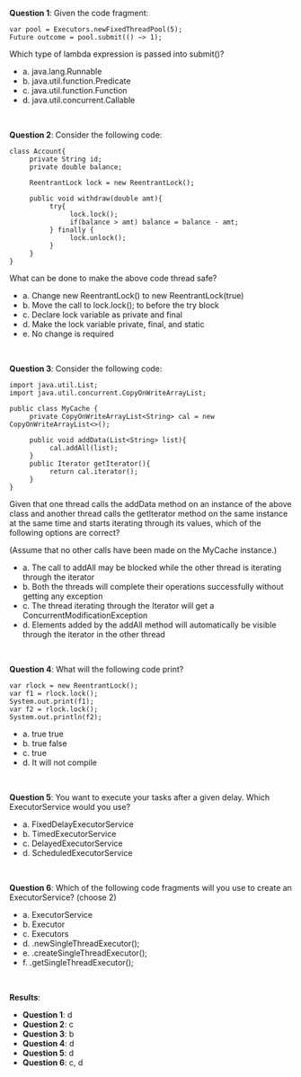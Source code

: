 **Question 1**: Given the code fragment:

```
var pool = Executors.newFixedThreadPool(5);
Future outcome = pool.submit(() −> 1);
```

Which type of lambda expression is passed into submit()?

- a. java.lang.Runnable
- b. java.util.function.Predicate
- c. java.util.function.Function
- d. java.util.concurrent.Callable

<br>

**Question 2**: Consider the following code:

```
class Account{
     private String id;
     private double balance;

     ReentrantLock lock = new ReentrantLock();

     public void withdraw(double amt){
          try{
               lock.lock();
               if(balance > amt) balance = balance - amt;
          } finally {
               lock.unlock();
          }
     }
}
```

What can be done to make the above code thread safe?

- a. Change new ReentrantLock() to new ReentrantLock(true)
- b. Move the call to lock.lock(); to before the try block
- c. Declare lock variable as private and final
- d. Make the lock variable private, final, and static
- e. No change is required

<br>

**Question 3**: Consider the following code:

```
import java.util.List;
import java.util.concurrent.CopyOnWriteArrayList;

public class MyCache {
     private CopyOnWriteArrayList<String> cal = new CopyOnWriteArrayList<>();

     public void addData(List<String> list){
          cal.addAll(list);
     }
     public Iterator getIterator(){
          return cal.iterator();
     }
}
```

Given that one thread calls the addData method on an instance of the above class and another thread calls the getIterator method on the same instance at the same time and starts iterating through its values, which of the following options are correct?
<br>

(Assume that no other calls have been made on the MyCache instance.)

- a. The call to addAll may be blocked while the other thread is iterating through the iterator
- b. Both the threads will complete their operations successfully without getting any exception
- c. The thread iterating through the Iterator will get a ConcurrentModificationException
- d. Elements added by the addAll method will automatically be visible through the iterator in the other thread

<br>

**Question 4**: What will the following code print?

```
var rlock = new ReentrantLock();
var f1 = rlock.lock();
System.out.print(f1);
var f2 = rlock.lock();
System.out.println(f2);
```

- a. true true
- b. true false
- c. true
- d. It will not compile

<br>

**Question 5**: You want to execute your tasks after a given delay. Which ExecutorService would you use?

- a. FixedDelayExecutorService
- b. TimedExecutorService
- c. DelayedExecutorService
- d. ScheduledExecutorService

<br>

**Question 6**: Which of the following code fragments will you use to create an ExecutorService? (choose 2)

- a. ExecutorService
- b. Executor
- c. Executors
- d. .newSingleThreadExecutor();
- e. .createSingleThreadExecutor();
- f. .getSingleThreadExecutor();

<br>

**Results**:

- **Question 1**: d
- **Question 2**: c
- **Question 3**: b
- **Question 4**: d
- **Question 5**: d
- **Question 6**: c, d
